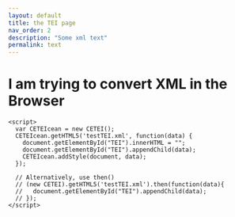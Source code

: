 ```yaml
---
layout: default
title: the TEI page
nav_order: 2
description: "Some xml text"
permalink: text
---
```

# I am trying to convert XML in the Browser

<script src="/includes/CETEI.js"></script>
    <script>
      var CETEIcean = new CETEI();
      CETEIcean.getHTML5('testTEI.xml', function(data) {
        document.getElementById("TEI").innerHTML = "";
        document.getElementById("TEI").appendChild(data);
        CETEIcean.addStyle(document, data);
      });

      // Alternatively, use then()
      // (new CETEI).getHTML5('testTEI.xml').then(function(data){
      //   document.getElementById("TEI").appendChild(data);
      // });
    </script>
